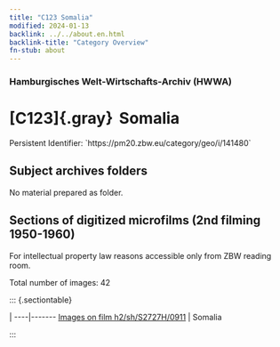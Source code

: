 ```yaml
---
title: "C123 Somalia"
modified: 2024-01-13
backlink: ../../about.en.html
backlink-title: "Category Overview"
fn-stub: about
---
```


### Hamburgisches Welt-Wirtschafts-Archiv (HWWA)

# [C123]{.gray}&#8201; Somalia

<div class="hint">Persistent Identifier: `https://pm20.zbw.eu/category/geo/i/141480`</div>







## Subject archives folders








No material prepared as folder.



<a id="filmsections" />

## Sections of digitized microfilms (2nd filming 1950-1960)

<p>For intellectual property law reasons accessible only from ZBW reading room.</p>



<p>Total number of images: 42</p>




::: {.sectiontable}

 | 
----|-------
<a class="btn" href="https://pm20.zbw.eu/film/h2/sh/S2727H/0911" rel="nofollow">Images on film h2/sh/S2727H/0911</a> | Somalia


:::













